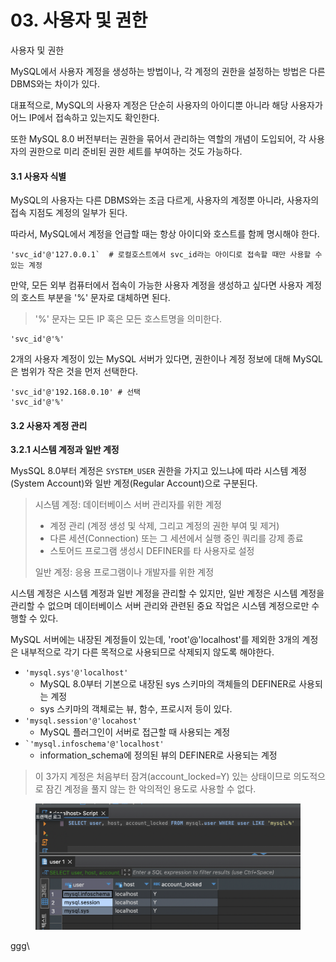 # 03. 사용자 및 권한

사용자 및 권한

MySQL에서 사용자 계정을 생성하는 방법이나, 각 계정의 권한을 설정하는 방법은 다른 DBMS와는 차이가 있다.

대표적으로, MySQL의 사용자 계정은 단순히 사용자의 아이디뿐 아니라 해당 사용자가 어느 IP에서 접속하고 있는지도 확인한다.

또한 MySQL 8.0 버전부터는 권한을 묶어서 관리하는 역할의 개념이 도입되어, 각 사용자의 권한으로 미리 준비된 권한 세트를 부여하는 것도 가능하다.

#### 3.1 사용자 식별

MySQL의 사용자는 다른 DBMS와는 조금 다르게, 사용자의 계정뿐 아니라, 사용자의 접속 지점도 계정의 일부가 된다.

따라서, MySQL에서 계정을 언급할 때는 항상 아이디와 호스트를 함께 명시해야 한다.

```
'svc_id'@'127.0.0.1`  # 로컬호스트에서 svc_id라는 아이디로 접속할 때만 사용할 수 있는 계정
```

만약, 모든 외부 컴퓨터에서 접속이 가능한 사용자 계정을 생성하고 싶다면 사용자 계정의 호스트 부분을 '%' 문자로 대체하면 된다.

> '%' 문자는 모든 IP 혹은 모든 호스트명을 의미한다.

```
'svc_id'@'%'
```

2개의 사용자 계정이 있는 MySQL 서버가 있다면, 권한이나 계정 정보에 대해 MySQL은 범위가 작은 것을 먼저 선택한다.

```
'svc_id'@'192.168.0.10' # 선택
'svc_id'@'%'
```

#### 3.2 사용자 계정 관리

**3.2.1 시스템 계정과 일반 계정**

MysSQL 8.0부터 계정은 `SYSTEM_USER` 권한을 가지고 있느냐에 따라 시스템 계정(System Account)와 일반 계정(Regular Account)으로 구분된다.

> 시스템 계정: 데이터베이스 서버 관리자를 위한 계정
>
> * 계정 관리 (계정 생성 및 삭제, 그리고 계정의 권한 부여 및 제거)
> * 다른 세션(Connection) 또는 그 세션에서 실행 중인 쿼리를 강제 종료
> * 스토어드 프로그램 생성시 DEFINER를 타 사용자로 설정
>
> 일반 계정: 응용 프로그램이나 개발자를 위한 계정

시스템 계정은 시스템 계정과 일반 계정을 관리할 수 있지만, 일반 계정은 시스템 계정을 관리할 수 없으며 데이터베이스 서버 관리와 관련된 중요 작업은 시스템 계정으로만 수행할 수 있다.

MySQL 서버에는 내장된 계정들이 있는데, 'root'@'localhost'를 제외한 3개의 계정은 내부적으로 각기 다른 목적으로 사용되므로 삭제되지 않도록 해야한다.

* `'mysql.sys'@'localhost'`
  * MySQL 8.0부터 기본으로 내장된 sys 스키마의 객체들의 DEFINER로 사용되는 계정
  * sys 스키마의 객체로는 뷰, 함수, 프로시저 등이 있다.
* `'mysql.session'@'locahost'`
  * MySQL 플러그인이 서버로 접근할 때 사용되는 계정
* `` `'mysql.infoschema'@'localhost' ``
  * information\_schema에 정의된 뷰의 DEFINER로 사용되는 계정

> 이 3가지 계정은 처음부터 잠겨(account\_locked=Y) 있는 상태이므로 의도적으로 잠긴 계정을 풀지 않는 한 악의적인 용도로 사용할 수 없다.

<figure><img src="../../.gitbook/assets/image (1).png" alt=""><figcaption></figcaption></figure>

ggg\
